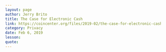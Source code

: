 ```yaml
---
layout: page
author: Jerry Brito
title: The Case for Electronic Cash
link: https://coincenter.org/files/2019-02/the-case-for-electronic-cash-coin-center.pdf
category: Privacy
date: Feb 6, 2019
lesson: 
quote: 
---
```

